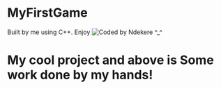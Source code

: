 # MyFirstGame
Built by me using C++. Enjoy
<img src="img/gamer.png" alt="Coded by Ndekere ^_^"/>

# My cool project and above is Some work done by my hands!
